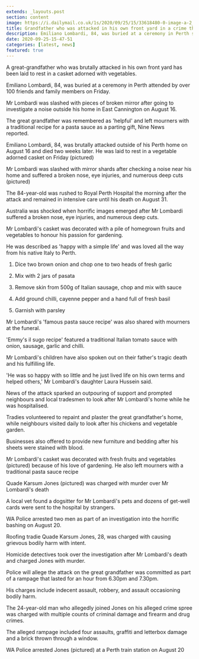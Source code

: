 ```yaml
---
extends: _layouts.post
section: content
image: https://i.dailymail.co.uk/1s/2020/09/25/15/33618480-0-image-a-2_1601042826846.jpg 
title: Grandfather who was attacked in his own front yard in a crime that shocked Australia is laid to rest 
description: Emiliano Lombardi, 84, was buried at a ceremony in Perth surrounded by over 100 friends and family members on Friday. 
date: 2020-09-25-15-47-51 
categories: [latest, news] 
featured: true 
--- 
```

A great-grandfather who was brutally attacked in his own front yard has been laid to rest in a casket adorned with vegetables.     

Emiliano Lombardi, 84, was buried at a ceremony in Perth attended by over 100 friends and family members on Friday.  

Mr Lombardi was slashed with pieces of broken mirror after going to investigate a noise outside his home in East Cannington on August 16.  

The great grandfather was remembered as 'helpful' and left mourners with a traditional recipe for a pasta sauce as a parting gift, Nine News reported.    

Emiliano Lombardi, 84, was brutally attacked outside of his Perth home on August 16 and died two weeks later. He was laid to rest in a vegetable adorned casket on Friday (pictured) 

Mr Lombardi was slashed with mirror shards after checking a noise near his home and suffered a broken nose, eye injuries, and numerous deep cuts (pictured) 

The 84-year-old was rushed to Royal Perth Hospital the morning after the attack and remained in intensive care until his death on August 31. 

Australia was shocked when horrific images emerged after Mr Lombardi suffered a broken nose, eye injuries, and numerous deep cuts.

Mr Lombardi's casket was decorated with a pile of homegrown fruits and vegetables to honour his passion for gardening.   

He was described as 'happy with a simple life' and was loved all the way from his native Italy to Perth.     

1. Dice two brown onion and chop one to two heads of fresh garlic 

2. Mix with 2 jars of pasata 

3. Remove skin from 500g of Italian sausage, chop and mix with sauce

4. Add ground chilli, cayenne pepper and a hand full of fresh basil 

5. Garnish with parsley  

Mr Lombardi's 'famous pasta sauce recipe' was also shared with mourners at the funeral.       

'Emmy's il sugo recipe' featured a traditional Italian tomato sauce with onion, sausage, garlic and chilli. 

Mr Lombardi's children have also spoken out on their father's tragic death and his fulfilling life.   

'He was so happy with so little and he just lived life on his own terms and helped others,' Mr Lombardi's daughter Laura Hussein said.   

News of the attack sparked an outpouring of support and prompted neighbours and local tradesmen to look after Mr Lombardi's home while he was hospitalised. 

Tradies volunteered to repaint and plaster the great grandfather's home, while neighbours visited daily to look after his chickens and vegetable garden. 

Businesses also offered to provide new furniture and bedding after his sheets were stained with blood.

Mr Lombardi's casket was decorated with fresh fruits and vegetables (pictured) because of his love of gardening. He also left mourners with a traditional pasta sauce recipe 

Quade Karsum Jones (pictured) was charged with murder over Mr Lombardi's death 

A local vet found a dogsitter for Mr Lombardi's pets and dozens of get-well cards were sent to the hospital by strangers. 

WA Police arrested two men as part of an investigation into the horrific bashing on August 20. 

Roofing tradie Quade Karsum Jones, 28, was charged with causing grievous bodily harm with intent.

Homicide detectives took over the investigation after Mr Lombardi's death and charged Jones with murder.   

Police will allege the attack on the great grandfather was committed as part of a rampage that lasted for an hour from 6.30pm and 7.30pm.

His charges include indecent assault, robbery, and assault occasioning bodily harm.   

The 24-year-old man who allegedly joined Jones on his alleged crime spree was charged with multiple counts of criminal damage and firearm and drug crimes. 

The alleged rampage included four assaults, graffiti and letterbox damage and a brick thrown through a window.  

WA Police arrested Jones (pictured) at a Perth train station on August 20

